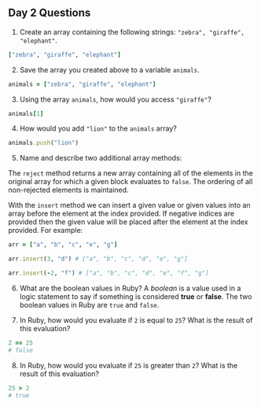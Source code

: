 ## Day 2 Questions

1. Create an array containing the following strings: `"zebra", "giraffe", "elephant"`.
```ruby
["zebra", "giraffe", "elephant"]
```

2. Save the array you created above to a variable `animals`.
```ruby
animals = ["zebra", "giraffe", "elephant"]
```

3. Using the array `animals`, how would you access `"giraffe"`?
``` ruby
animals[1]
```

4. How would you add `"lion"` to the `animals` array?
``` ruby
animals.push("lion")
```

5. Name and describe two additional array methods:

The ```reject``` method returns a new array containing all of the elements
in the original array for which a given block evaluates to ```false```. The
ordering of all non-rejected elements is maintained.

With the ```insert``` method we can insert a given value or given values into
an array before the element at the index provided. If negative indices are
provided then the given value will be placed after the element at the index
provided. For example:
``` ruby
arr = ["a", "b", "c", "e", "g"]

arr.insert(3, "d") # ["a", "b", "c", "d", "e", "g"]

arr.insert(-2, "f") # ["a", "b", "c", "d", "e", "f", "g"]
```

6. What are the boolean values in Ruby?
A *boolean* is a value used in a logic statement to say if something is
considered **true** or **false**.  The two boolean values in Ruby are
```true``` and ```false```.

7. In Ruby, how would you evaluate if `2` is equal to `25`? What is the result of this evaluation?
``` ruby
2 == 25
# false
```

8. In Ruby, how would you evaluate if `25` is greater than `2`? What is the result of this evaluation?
``` ruby
25 > 2
# true
```

